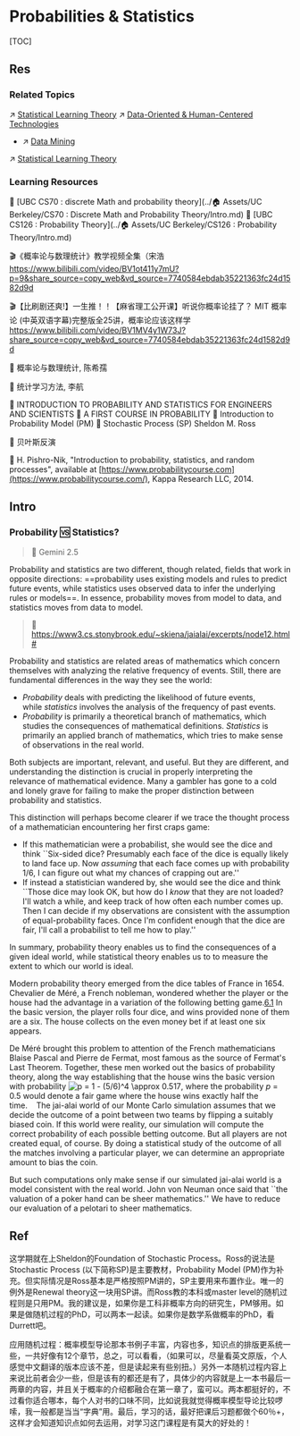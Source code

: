 # Probabilities  & Statistics

[TOC]



## Res
### Related Topics
↗ [Statistical Learning Theory](../../../🧠%20Computing%20Methodologies/👽%20Artificial%20Intelligence/🗝️%20AI%20Basics%20&%20Machine%20Learning/📌%20Statistical%20Learning%20Theory/Statistical%20Learning%20Theory.md)
↗ [Data-Oriented & Human-Centered Technologies](../../../Data-Oriented%20&%20Human-Centered%20Technologies/Data-Oriented%20&%20Human-Centered%20Technologies.md)
- ↗ [Data Mining](../../../Data-Oriented%20&%20Human-Centered%20Technologies/Data%20Science/⛏️%20Data%20Mining/Data%20Mining.md)

↗ [Statistical Learning Theory](../../../🧠%20Computing%20Methodologies/👽%20Artificial%20Intelligence/🗝️%20AI%20Basics%20&%20Machine%20Learning/📌%20Statistical%20Learning%20Theory/Statistical%20Learning%20Theory.md)


### Learning Resources
🏫 [UBC CS70 : discrete Math and probability theory](../🏠 Assets/UC Berkeley/CS70 : Discrete Math and Probability Theory/Intro.md) 
🏫 [UBC CS126 : Probability Theory](../🏠 Assets/UC Berkeley/CS126 : Probability Theory/Intro.md) 


🎬《概率论与数理统计》教学视频全集（宋浩 https://www.bilibili.com/video/BV1ot411y7mU?p=9&share_source=copy_web&vd_source=7740584ebdab35221363fc24d1582d9d

🎬【比刷剧还爽!】一生推！！【麻省理工公开课】听说你概率论挂了？ MIT 概率论 (中英双语字幕)完整版全25讲，概率论应该这样学 https://www.bilibili.com/video/BV1MV4y1W73J?share_source=copy_web&vd_source=7740584ebdab35221363fc24d1582d9d

📖 概率论与数理统计, 陈希孺

📖 统计学习方法, 李航

📖 INTRODUCTION TO PROBABILITY AND STATISTICS FOR ENGINEERS AND SCIENTISTS 
📖 A FIRST COURSE IN PROBABILITY
📖 Introduction to Probability Model (PM)
📖 Stochastic Process (SP)
Sheldon M. Ross

📖 贝叶斯反演

📖 H. Pishro-Nik, "Introduction to probability, statistics, and random processes", available at [https://www.probabilitycourse.com](https://www.probabilitycourse.com/), Kappa Research LLC, 2014.



## Intro
### Probability 🆚 Statistics?
> 🤖 Gemini 2.5

Probability and statistics are two different, though related, fields that work in opposite directions: ==probability uses existing models and rules to predict future events, while statistics uses observed data to infer the underlying rules or models==. In essence, probability moves from model to data, and statistics moves from data to model.

> 🔗 https://www3.cs.stonybrook.edu/~skiena/jaialai/excerpts/node12.html#

Probability and statistics are related areas of mathematics which concern themselves with analyzing the relative frequency of events. Still, there are fundamental differences in the way they see the world:
- _Probability_ deals with predicting the likelihood of future events, while _statistics_ involves the analysis of the frequency of past events.   
- _Probability_ is primarily a theoretical branch of mathematics, which studies the consequences of mathematical definitions. _Statistics_ is primarily an applied branch of mathematics, which tries to make sense of observations in the real world.

Both subjects are important, relevant, and useful. But they are different, and understanding the distinction is crucial in properly interpreting the relevance of mathematical evidence. Many a gambler has gone to a cold and lonely grave for failing to make the proper distinction between probability and statistics.

This distinction will perhaps become clearer if we trace the thought process of a mathematician encountering her first craps game:
- If this mathematician were a probabilist, she would see the dice and think ``Six-sided dice? Presumably each face of the dice is equally likely to land face up. Now _assuming_ that each face comes up with probability 1/6, I can figure out what my chances of crapping out are.''
- If instead a statistician wandered by, she would see the dice and think ``Those dice may look OK, but how do I _know_ that they are not loaded? I'll watch a while, and keep track of how often each number comes up. Then I can decide if my observations are consistent with the assumption of equal-probability faces. Once I'm confident enough that the dice are fair, I'll call a probabilist to tell me how to play.''

In summary, probability theory enables us to find the consequences of a given ideal world, while statistical theory enables us to to measure the extent to which our world is ideal.

Modern probability theory emerged from the dice tables of France in 1654. Chevalier de Méré, a French nobleman, wondered whether the player or the house had the advantage in a variation of the following betting game.[6.1](https://www3.cs.stonybrook.edu/~skiena/jaialai/excerpts/footnode.html#foot389) In the basic version, the player rolls four dice, and wins provided none of them are a six. The house collects on the even money bet if at least one six appears.  

De Méré brought this problem to attention of the French mathematicians Blaise Pascal and Pierre de Fermat, most famous as the source of Fermat's Last Theorem. Together, these men worked out the basics of probability theory, along the way establishing that the house wins the basic version with probability ![$p = 1 - (5/6)^4 \approx 0.517$](https://www3.cs.stonybrook.edu/~skiena/jaialai/excerpts/img12.gif), where the probability _p_ = 0.5 would denote a fair game where the house wins exactly half the time.    The jai-alai world of our Monte Carlo simulation assumes that we decide the outcome of a point between two teams by flipping a suitably biased coin. If this world were reality, our simulation will compute the correct probability of each possible betting outcome. But all players are not created equal, of course. By doing a statistical study of the outcome of all the matches involving a particular player, we can determine an appropriate amount to bias the coin.

But such computations only make sense if our simulated jai-alai world is a model consistent with the real world. John von Neuman once said that ``the valuation of a poker hand can be sheer mathematics.'' We have to reduce our evaluation of a pelotari to sheer mathematics.



## Ref
[请问下 Ross 的随机过程那个版本比较好？ - Mercurial的回答 - 知乎]: https://www.zhihu.com/question/389395273/answer/1194198617
这学期就在上Sheldon的Foundation of Stochastic Process。Ross的说法是Stochastic Process (以下简称SP)是主要教材，Probability Model (PM)作为补充。但实际情况是Ross基本是严格按照PM讲的，SP主要用来布置作业。唯一的例外是Renewal theory这一块用SP讲。而Ross教的本科或master level的随机过程则是只用PM。我的建议是，如果你是工科非概率方向的研究生，PM够用。如果是做随机过程的PhD，可以两本一起读。如果你是数学系做概率的PhD，看Durrett吧。

应用随机过程：概率模型导论那本书例子丰富，内容也多，知识点的排版更系统一些，一共好像有12个章节，总之，可以看看，（如果可以，尽量看英文原版，个人感觉中文翻译的版本应该不差，但是读起来有些别扭。）另外一本随机过程内容上来说比前者会少一些，但是该有的都还是有了，具体少的内容就是上一本书最后一两章的内容，并且关于概率的介绍都融合在第一章了，蛮可以。两本都挺好的，不过看你适合哪本，每个人对书的口味不同，比如说我就觉得概率模型导论比较啰嗦，我一般都是当当“字典”用。最后，学习的话，最好把课后习题都做个60％+，这样才会知道知识点如何去运用，对学习这门课程是有莫大的好处的！